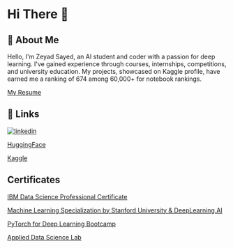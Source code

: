 
# Hi There 👋


## 🚀 About Me
Hello, I'm Zeyad Sayed, an AI student and coder with a passion for deep learning. I've gained experience through courses, internships,
competitions, and university education. My projects, showcased on Kaggle profile, have earned me a ranking of 674 among 60,000+ for notebook
rankings.

[My Resume](https://drive.google.com/file/d/19DbfXF3Jduli3J3JLOHBZKwss1lApKMD/view?usp=sharing)

## 🔗 Links

[![linkedin](https://img.shields.io/badge/linkedin-0A66C2?style=for-the-badge&logo=linkedin&logoColor=white)](https://www.linkedin.com/in/zeyadsayed/)

[HuggingFace]( https://huggingface.co/Zeyad-Sayed)

[Kaggle](https://www.kaggle.com/zeyadsayedadbullah)

## Certificates


[IBM Data Science Professional Certificate](https://www.coursera.org/account/accomplishments/professional-cert/TEXA4XRC6CH9)

[Machine Learning Specialization by Stanford University & DeepLearning.AI](https://coursera.org/share/5aa98c4a69f3751eb606592f8c185332)

[PyTorch for Deep Learning Bootcamp](https://www.udemy.com/certificate/UC-273a1f09-97f6-4321-a0e8-9e8bc5fe7cb6/)

[Applied Data Science Lab](https://www.credly.com/badges/21f14496-fbaf-489e-bb36-ccc801f63f46/linked_in_profile)

